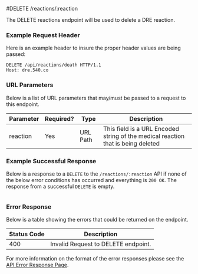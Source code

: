 #DELETE /reactions/:reaction

The DELETE reactions endpoint will be used to delete a DRE reaction.

### Example Request Header
Here is an example header to insure the proper header values are being passed:

```
DELETE /api/reactions/death HTTP/1.1
Host: dre.540.co
```

### URL Parameters

Below is a list of URL parameters that may/must be passed to a request to this endpoint.

| Parameter | Required? | Type |  Description |
|-----------|-----------|------|--------------|
| reaction  | Yes       | URL Path | This field is a URL Encoded string of the medical reaction that is being deleted |

### Example Successful Response
Below is a response to a `DELETE` to the `/reactions/:reaction` API if none of the below error conditions has occurred and everything is `200 OK`.  The response from a successful `DELETE` is empty.
```

```


### Error Response

Below is a table showing the errors that could be returned on the endpoint.

|Status Code | Description |
|------------|-------------|
| 400        | Invalid Request to DELETE endpoint. |


For more information on the format of the error responses please see the [API Error Response Page](./errors.md).